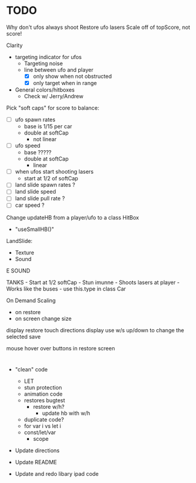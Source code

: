 # TODO

Why don't ufos always shoot
Restore ufo lasers
Scale off of topScore, not score!


Clarity
- targeting indicator for ufos
    - Targeting noise
    - line between ufo and player
        - [X] only show when not obstructed
        - [X] only target when in range
- General colors/hitboxes
    - Check w/ Jerry/Andrew

Pick "soft caps" for score to balance:
- [ ] ufo spawn rates
    - base is 1/15 per car
    - double at softCap
        - not linear
- [ ] ufo speed
    - base ?????
    - double at softCap
        - linear
- [ ] when ufos start shooting lasers
    - start at 1/2 of softCap
- [ ] land slide spawn rates ?
- [ ] land slide speed
- [ ] land slide pull rate ?
- [ ] car speed ?

Change updateHB from a player/ufo to a class HitBox
- "useSmallHB()"

LandSlide:
- Texture
- Sound

E SOUND

TANKS
    - Start at 1/2 softCap
    - Stun imunne
    - Shoots lasers at player
    - Works like the buses
        - use this.type in class Car

On Demand Scaling
- on restore
- on screen change size

display restore touch directions
display use w/s up/down to change the selected save

mouse hover over buttons in restore screen

# 

- "clean" code
    - LET
    - stun protection
    - animation code
    - restores bugtest
        - restore w/h?
            - update hb with w/h
    - duplicate code?
    - for var i vs let i
    - const/let/var
        - scope

- Update directions
- Update README

- Update and redo libary ipad code